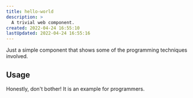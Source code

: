 ```yaml
---
title: hello-world
description: >
  A trivial web component.
created: 2022-04-24 16:55:10
lastUpdated: 2022-04-24 16:55:16
---
```


Just a simple component that shows some of the programming techniques involved.

## Usage

Honestly, don't bother! It is an example for programmers.
